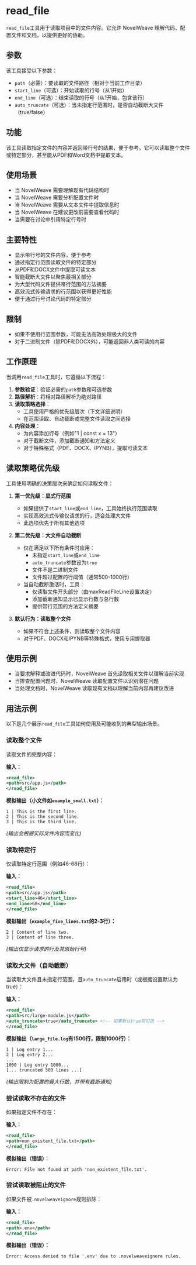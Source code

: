 # read_file

`read_file`工具用于读取项目中的文件内容。它允许 NovelWeave 理解代码、配置文件和文档，以提供更好的协助。

## 参数

该工具接受以下参数：

- `path`（必需）：要读取的文件路径（相对于当前工作目录）
- `start_line`（可选）：开始读取的行号（从1开始）
- `end_line`（可选）：结束读取的行号（从1开始，包含该行）
- `auto_truncate`（可选）：当未指定行范围时，是否自动截断大文件（true/false）

## 功能

该工具读取指定文件的内容并返回带行号的结果，便于参考。它可以读取整个文件或特定部分，甚至能从PDF和Word文档中提取文本。

## 使用场景

- 当 NovelWeave 需要理解现有代码结构时
- 当 NovelWeave 需要分析配置文件时
- 当 NovelWeave 需要从文本文件中提取信息时
- 当 NovelWeave 在建议更改前需要查看代码时
- 当需要在讨论中引用特定行号时

## 主要特性

- 显示带行号的文件内容，便于参考
- 通过指定行范围读取文件的特定部分
- 从PDF和DOCX文件中提取可读文本
- 智能截断大文件以聚焦最相关部分
- 为大型代码文件提供带行范围的方法摘要
- 高效流式传输请求的行范围以获得更好性能
- 便于通过行号讨论代码的特定部分

## 限制

- 如果不使用行范围参数，可能无法高效处理极大的文件
- 对于二进制文件（除PDF和DOCX外），可能返回非人类可读的内容

## 工作原理

当调用`read_file`工具时，它遵循以下流程：

1. **参数验证**：验证必需的`path`参数和可选参数
2. **路径解析**：将相对路径解析为绝对路径
3. **读取策略选择**：
    - 工具使用严格的优先级层次（下文详细说明）
    - 在范围读取、自动截断或完整文件读取之间选择
4. **内容处理**：
    - 为内容添加行号（例如"1 | const x = 13"）
    - 对于截断文件，添加截断通知和方法定义
    - 对于特殊格式（PDF、DOCX、IPYNB），提取可读文本

## 读取策略优先级

工具使用明确的决策层次来确定如何读取文件：

1. **第一优先级：显式行范围**

    - 如果提供了`start_line`或`end_line`，工具始终执行范围读取
    - 实现高效流式传输仅请求的行，适合处理大文件
    - 此选项优先于所有其他选项

2. **第二优先级：大文件自动截断**

    - 仅在满足以下所有条件时应用：
        - 未指定`start_line`或`end_line`
        - `auto_truncate`参数设为`true`
        - 文件不是二进制文件
        - 文件超过配置的行阈值（通常500-1000行）
    - 当自动截断激活时，工具：
        - 仅读取文件开头部分（由maxReadFileLine设置决定）
        - 添加截断通知显示已显示行数与总行数
        - 提供带行范围的方法定义摘要

3. **默认行为：读取整个文件**
    - 如果不符合上述条件，则读取整个文件内容
    - 对于PDF、DOCX和IPYNB等特殊格式，使用专用提取器

## 使用示例

- 当要求解释或改进代码时，NovelWeave 首先读取相关文件以理解当前实现
- 当排查配置问题时，NovelWeave 读取配置文件以识别潜在问题
- 当处理文档时，NovelWeave 读取现有文档以理解当前内容再建议改进

## 用法示例

以下是几个展示`read_file`工具如何使用及可能收到的典型输出场景。

### 读取整个文件

读取文件的完整内容：

**输入：**

```xml
<read_file>
<path>src/app.js</path>
</read_file>
```

**模拟输出（小文件如`example_small.txt`）：**

```
1 | This is the first line.
2 | This is the second line.
3 | This is the third line.
```

_(输出会根据实际文件内容而变化)_

### 读取特定行

仅读取特定行范围（例如46-68行）：

**输入：**

```xml
<read_file>
<path>src/app.js</path>
<start_line>46</start_line>
<end_line>68</end_line>
</read_file>
```

**模拟输出（`example_five_lines.txt`的2-3行）：**

```
2 | Content of line two.
3 | Content of line three.
```

_(输出仅显示请求的行及其原始行号)_

### 读取大文件（自动截断）

当读取大文件且未指定行范围，且`auto_truncate`启用时（或根据设置默认为true）：

**输入：**

```xml
<read_file>
<path>src/large-module.js</path>
<auto_truncate>true</auto_truncate> <!-- 如果默认true则可选 -->
</read_file>
```

**模拟输出（`large_file.log`有1500行，限制1000行）：**

```
1 | Log entry 1...
2 | Log entry 2...
...
1000 | Log entry 1000...
[... truncated 500 lines ...]
```

_(输出限制为配置的最大行数，并带有截断通知)_

### 尝试读取不存在的文件

如果指定文件不存在：

**输入：**

```xml
<read_file>
<path>non_existent_file.txt</path>
</read_file>
```

**模拟输出（错误）：**

```
Error: File not found at path 'non_existent_file.txt'.
```

### 尝试读取被阻止的文件

如果文件被`.novelweaveignore`规则排除：

**输入：**

```xml
<read_file>
<path>.env</path>
</read_file>
```

**模拟输出（错误）：**

```
Error: Access denied to file '.env' due to .novelweaveignore rules.
```
